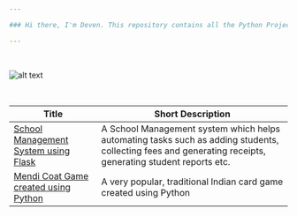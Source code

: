 ```yaml
---

### Hi there, I'm Deven. This repository contains all the Python Projects I have created. 

---
```


<br/>


![alt text](https://datawider.com/wp-content/uploads/2019/11/How-to-Learn-Python.jpg)

<br/>


| Title  | Short Description |
| --------  | ------------------- |
| [School Management System using Flask](https://github.com/deven740/python_projects/tree/master/School%20Management%20System%20using%20Flask) | A School Management system which helps automating tasks such as adding students, collecting fees and generating receipts, generating student reports etc. | 
| [Mendi Coat Game created using Python](https://github.com/deven740/python_projects/tree/master/Mendi%20Coat%20Game%20using%20Python) | A very popular, traditional Indian card game created using Python |

